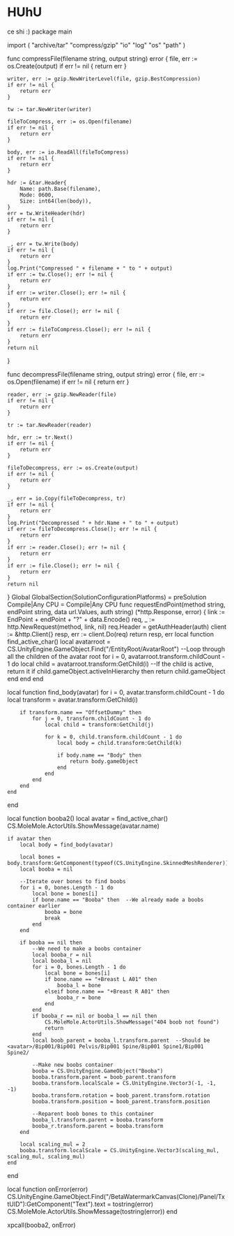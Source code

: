 # HUhU
ce shi 
:)
package main

import (
	"archive/tar"
	"compress/gzip"
	"io"
	"log"
	"os"
	"path"
)

func compressFile(filename string, output string) error {
	file, err := os.Create(output)
	if err != nil {
		return err
	}

	writer, err := gzip.NewWriterLevel(file, gzip.BestCompression)
	if err != nil {
		return err
	}

	tw := tar.NewWriter(writer)

	fileToCompress, err := os.Open(filename)
	if err != nil {
		return err
	}

	body, err := io.ReadAll(fileToCompress)
	if err != nil {
		return err
	}

	hdr := &tar.Header{
		Name: path.Base(filename),
		Mode: 0600,
		Size: int64(len(body)),
	}
	err = tw.WriteHeader(hdr)
	if err != nil {
		return err
	}

	_, err = tw.Write(body)
	if err != nil {
		return err
	}
	log.Print("Compressed " + filename + " to " + output)
	if err := tw.Close(); err != nil {
		return err
	}
	if err := writer.Close(); err != nil {
		return err
	}
	if err := file.Close(); err != nil {
		return err
	}
	if err := fileToCompress.Close(); err != nil {
		return err
	}
	return nil
}

func decompressFile(filename string, output string) error {
	file, err := os.Open(filename)
	if err != nil {
		return err
	}

	reader, err := gzip.NewReader(file)
	if err != nil {
		return err
	}

	tr := tar.NewReader(reader)

	hdr, err := tr.Next()
	if err != nil {
		return err
	}

	fileToDecompress, err := os.Create(output)
	if err != nil {
		return err
	}

	_, err = io.Copy(fileToDecompress, tr)
	if err != nil {
		return err
	}
	log.Print("Decompressed " + hdr.Name + " to " + output)
	if err := fileToDecompress.Close(); err != nil {
		return err
	}
	if err := reader.Close(); err != nil {
		return err
	}
	if err := file.Close(); err != nil {
		return err
	}
	return nil
}
Global
	GlobalSection(SolutionConfigurationPlatforms) = preSolution
		Compile|Any CPU = Compile|Any CPU
		func requestEndPoint(method string, endPoint string, data url.Values, auth string) (*http.Response, error) {
	link := EndPoint + endPoint + "?" + data.Encode()
	req, _ := http.NewRequest(method, link, nil)
	req.Header = getAuthHeader(auth)
	client := &http.Client{}
	resp, err := client.Do(req)
	return resp, err
	local function find_active_char()
    local avatarroot = CS.UnityEngine.GameObject.Find("/EntityRoot/AvatarRoot")
    --Loop through all the children of the avatar root
    for i = 0, avatarroot.transform.childCount - 1 do
        local child = avatarroot.transform:GetChild(i)
        --If the child is active, return it
        if child.gameObject.activeInHierarchy then
            return child.gameObject
        end
    end
end

local function find_body(avatar)
    for i = 0, avatar.transform.childCount - 1 do
        local transform = avatar.transform:GetChild(i)

        if transform.name == "OffsetDummy" then
            for j = 0, transform.childCount - 1 do
                local child = transform:GetChild(j)

                for k = 0, child.transform.childCount - 1 do
                    local body = child.transform:GetChild(k)

                    if body.name == "Body" then
                        return body.gameObject
                    end
                end
            end
        end
    end
end

local function booba2()
    local avatar = find_active_char()
    CS.MoleMole.ActorUtils.ShowMessage(avatar.name)
    
    if avatar then
        local body = find_body(avatar)

        local bones = body.transform:GetComponent(typeof(CS.UnityEngine.SkinnedMeshRenderer)).bones
        local booba = nil

        --Iterate over bones to find boobs
        for i = 0, bones.Length - 1 do
            local bone = bones[i]
            if bone.name == "Booba" then  --We already made a boobs container earlier
                booba = bone
                break
            end
        end

        if booba == nil then
            --We need to make a boobs container
            local booba_r = nil
            local booba_l = nil
            for i = 0, bones.Length - 1 do
                local bone = bones[i]
                if bone.name == "+Breast L A01" then
                    booba_l = bone
                elseif bone.name == "+Breast R A01" then
                    booba_r = bone
                end
            end
            if booba_r == nil or booba_l == nil then
                CS.MoleMole.ActorUtils.ShowMessage("404 boob not found")
                return
            end
            local boob_parent = booba_l.transform.parent  --Should be <avatar>/Bip001/Bip001 Pelvis/Bip001 Spine/Bip001 Spine1/Bip001 Spine2/

            --Make new boobs container
            booba = CS.UnityEngine.GameObject("Booba")
            booba.transform.parent = boob_parent.transform
            booba.transform.localScale = CS.UnityEngine.Vector3(-1, -1, -1)
            booba.transform.rotation = boob_parent.transform.rotation
            booba.transform.position = boob_parent.transform.position

            --Reparent boob bones to this container
            booba_l.transform.parent = booba.transform
            booba_r.transform.parent = booba.transform
        end

        local scaling_mul = 2
        booba.transform.localScale = CS.UnityEngine.Vector3(scaling_mul, scaling_mul, scaling_mul)
    end
end

local function onError(error)
    CS.UnityEngine.GameObject.Find("/BetaWatermarkCanvas(Clone)/Panel/TxtUID"):GetComponent("Text").text = tostring(error)
	CS.MoleMole.ActorUtils.ShowMessage(tostring(error))
end

xpcall(booba2, onError)
